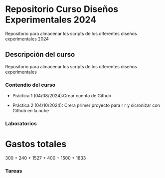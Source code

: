 # Repositorio Curso Diseños Experimentales 2024
Repositorio para almacenar los scripts de los diferentes diseños experimentales 2024

## Descripción del curso
Repositorio para almacenar los scripts de los diferentes diseños experimentales

### Contendio del curso
+ Práctica 1 (04/08/2024):Crear cuenta de Github
  
+ Práctica 2 (04/10/2024): Crera primer proyecto para r r y sicronizar con Github en la nube

### Laboratorios

# Gastos totales

300 + 240 + 1527 + 400 + 1500 + 1833






### Tareas
